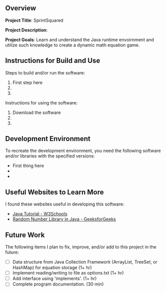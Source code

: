 ## Overview

**Project Title**: SprintSquared

**Project Description**: 

**Project Goals**: Learn and understand the Java runtime envoirnment and utilize such knowledge to create a dynamic math equation game.

## Instructions for Build and Use

Steps to build and/or run the software:

1. First step here
2.
3.

Instructions for using the software:

1. Download the software
2.
3.

## Development Environment 

To recreate the development environment, you need the following software and/or libraries with the specified versions:

* First thing here
*
*

## Useful Websites to Learn More

I found these websites useful in developing this software:

* [Java Tutorial - W3Schools](https://www.w3schools.com/java/default.asp)
* [Random Number Library in Java - GeeksforGeeks](https://www.geeksforgeeks.org/generating-random-numbers-in-java/)

## Future Work

The following items I plan to fix, improve, and/or add to this project in the future:

* [ ] Data structure from Java Collection Framework (ArrayList, TreeSet, or HashMap) for equation storage (1+ hr)
* [ ] Implement reading/writing to file as options.txt (1+ hr)
* [ ] Add interface using 'implements'. (1+ hr)
* [ ] Complete program documentation. (30 min)